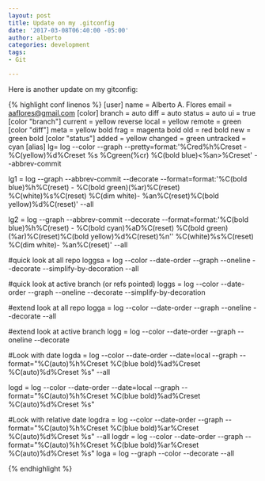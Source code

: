 ```yaml
---
layout: post
title: Update on my .gitconfig
date: '2017-03-08T06:40:00 -05:00'
author: alberto
categories: development
tags:
- Git

---
```


Here is another update on my gitconfig:

{% highlight conf linenos %}
[user]
  name = Alberto A. Flores
  email = aaflores@gmail.com
[color]
  branch = auto
  diff = auto
  status = auto
  ui = true
[color "branch"]
  current = yellow reverse
  local = yellow
  remote = green
[color "diff"]
  meta = yellow bold
  frag = magenta bold
  old = red bold
  new = green bold
[color "status"]
  added = yellow
  changed = green
  untracked = cyan
[alias]
  lg= log --color --graph --pretty=format:'%Cred%h%Creset -%C(yellow)%d%Creset %s %Cgreen(%cr) %C(bold blue)<%an>%Creset' --abbrev-commit

  lg1 = log --graph --abbrev-commit --decorate --format=format:'%C(bold blue)%h%C(reset) - %C(bold green)(%ar)%C(reset) %C(white)%s%C(reset) %C(dim white)- %an%C(reset)%C(bold yellow)%d%C(reset)' --all

  lg2 = log --graph --abbrev-commit --decorate --format=format:'%C(bold blue)%h%C(reset) - %C(bold cyan)%aD%C(reset) %C(bold green)(%ar)%C(reset)%C(bold yellow)%d%C(reset)%n''          %C(white)%s%C(reset) %C(dim white)- %an%C(reset)' --all

  #quick look at all repo
  loggsa = log --color --date-order --graph --oneline --decorate --simplify-by-decoration --all

  #quick look at active branch (or refs pointed)
  loggs  = log --color --date-order --graph --oneline --decorate --simplify-by-decoration

  #extend look at all repo
  logga  = log --color --date-order --graph --oneline --decorate --all

  #extend look at active branch
  logg   = log --color --date-order --graph --oneline --decorate

  #Look with date
  logda  = log --color --date-order --date=local --graph --format=\"%C(auto)%h%Creset %C(blue bold)%ad%Creset %C(auto)%d%Creset %s\" --all

  logd   = log --color --date-order --date=local --graph --format=\"%C(auto)%h%Creset %C(blue bold)%ad%Creset %C(auto)%d%Creset %s\"

  #Look with relative date
  logdra = log --color --date-order --graph --format=\"%C(auto)%h%Creset %C(blue bold)%ar%Creset %C(auto)%d%Creset %s\" --all
  logdr = log --color --date-order --graph --format=\"%C(auto)%h%Creset %C(blue bold)%ar%Creset %C(auto)%d%Creset %s\"
  loga   = log --graph --color --decorate --all

{% endhighlight %}